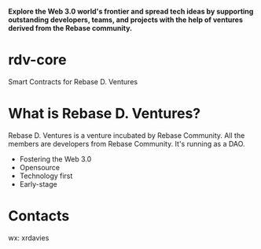**Explore the Web 3.0 world's frontier and spread tech ideas by supporting outstanding developers, teams, and projects with the help of ventures derived from the Rebase community.**

# rdv-core
Smart Contracts for Rebase D. Ventures

# What is Rebase D. Ventures?
Rebase D. Ventures is a venture incubated by Rebase Community. All the members are developers from Rebase Community. It's running as a DAO.

* Fostering the Web 3.0
* Opensource
* Technology first
* Early-stage

# Contacts
wx: xrdavies
